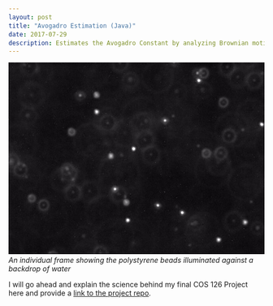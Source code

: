 ```yaml
---
layout: post
title: "Avogadro Estimation (Java)"
date: 2017-07-29
description: Estimates the Avogadro Constant by analyzing Brownian motion in polystyrene beads suspended in water
---
```

![]( /projects/frame00000.jpg )*An individual frame showing the polystyrene beads illuminated against a backdrop of water*

I will go ahead and explain the science behind my final COS 126 Project here and provide a 
[link to the project repo](https://github.com/justintranjt/avogadro-estimate).
